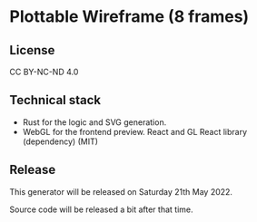 # Plottable Wireframe (8 frames)

## License

CC BY-NC-ND 4.0

## Technical stack

- Rust for the logic and SVG generation.
- WebGL for the frontend preview. React and GL React library (dependency) (MIT)

## Release

This generator will be released on Saturday 21th May 2022.

Source code will be released a bit after that time.
